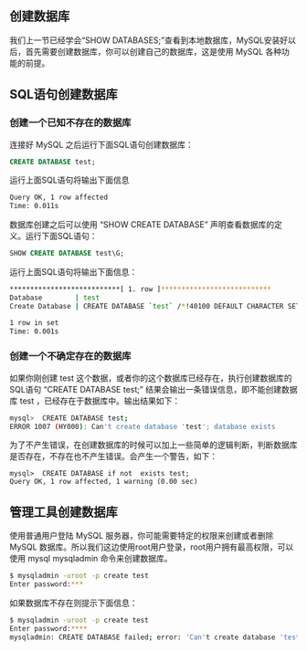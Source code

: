 
创建数据库
---

我们上一节已经学会“SHOW DATABASES;”查看到本地数据库，MySQL安装好以后，首先需要创建数据库，你可以创建自己的数据库，这是使用 MySQL 各种功能的前提。

## SQL语句创建数据库

### 创建一个已知不存在的数据库

连接好 MySQL 之后运行下面SQL语句创建数据库：

```sql
CREATE DATABASE test;
```
 
运行上面SQL语句将输出下面信息

```bash
Query OK, 1 row affected
Time: 0.011s
```

数据库创建之后可以使用 “SHOW CREATE DATABASE” 声明查看数据库的定义。运行下面SQL语句：

```sql
SHOW CREATE DATABASE test\G;
```

运行上面SQL语句将输出下面信息：

```bash
***************************[ 1. row ]***************************
Database        | test
Create Database | CREATE DATABASE `test` /*!40100 DEFAULT CHARACTER SET utf8mb4 COLLATE utf8mb4_unicode_ci */

1 row in set
Time: 0.001s
```


### 创建一个不确定存在的数据库

如果你刚创建 test 这个数据，或者你的这个数据库已经存在，执行创建数据库的SQL语句 “CREATE DATABASE test;” 结果会输出一条错误信息，即不能创建数据库 test ，已经存在于数据库中。输出结果如下：

```bash
mysql>  CREATE DATABASE test;
ERROR 1007 (HY000): Can't create database 'test'; database exists
```

为了不产生错误，在创建数据库的时候可以加上一些简单的逻辑判断，判断数据库是否存在，不存在也不产生错误。会产生一个警告，如下：

```
mysql>  CREATE DATABASE if not  exists test;
Query OK, 1 row affected, 1 warning (0.00 sec)
```

## 管理工具创建数据库

使用普通用户登陆 MySQL 服务器，你可能需要特定的权限来创建或者删除 MySQL 数据库。所以我们这边使用root用户登录，root用户拥有最高权限，可以使用 mysql mysqladmin 命令来创建数据库。

```bash
$ mysqladmin -uroot -p create test
Enter password:***
```

如果数据库不存在则提示下面信息：

```bash
$ mysqladmin -uroot -p create test
Enter password:****
mysqladmin: CREATE DATABASE failed; error: 'Can't create database 'test'; database exists'
```
